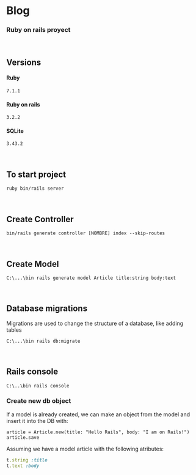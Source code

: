 # Blog
### Ruby on rails proyect

<br>

## Versions
#### Ruby
~~~
7.1.1
~~~
#### Ruby on rails
~~~
3.2.2
~~~
#### SQLite
~~~
3.43.2 
~~~

<br>

## To start project
~~~
ruby bin/rails server
~~~

<br>

## Create Controller 
~~~
bin/rails generate controller [NOMBRE] index --skip-routes
~~~

<br>

## Create Model
~~~
C:\...\bin rails generate model Article title:string body:text
~~~

<br>

## Database migrations
Migrations are used to change the structure of a database, like adding tables
~~~
C:\...\bin rails db:migrate
~~~

<br>

## Rails console
~~~
C:\..\bin rails console
~~~
### Create new db object
If a model is already created, we can make an object from the model and insert it into the DB with:
~~~
article = Article.new(title: "Hello Rails", body: "I am on Rails!")
article.save
~~~
Assuming we have a model article with the following atributes:
~~~ ruby
t.string :title
t.text :body
~~~